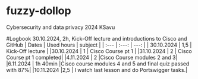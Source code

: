 # fuzzy-dollop
Cybersecurity and data privacy 2024 KSavu

#Logbook
30.10.2024, 2h, Kick-Off lecture and introductions to Cisco and GitHub
| Dates        | Used hours     | subject             |
| :---         |     :---:      |          ---:       |
| 30.10.2024   | 1,5            | Kick-Off lecture    |
|30.10.2024    | 1              | Cisco Course pt 1   |
|31.10.2024    | 2              | Cisco Course pt 1 completed|
|4.11.2024     | 2              |Cisco Course modules 2 and 3|
|6.11.2024     | 1h 40min       |Cisco course modules 4 and 5 and final quiz passed with 87%|
|10.11.2024    |2,5               | I watch last lesson and do Portswigger tasks.|
